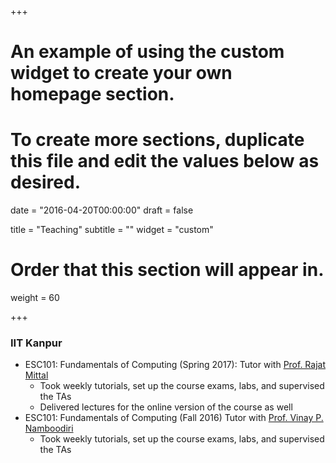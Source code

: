 +++
# An example of using the custom widget to create your own homepage section.
# To create more sections, duplicate this file and edit the values below as desired.

date = "2016-04-20T00:00:00"
draft = false

title = "Teaching"
subtitle = ""
widget = "custom"

# Order that this section will appear in.
weight = 60

+++
### IIT Kanpur
- ESC101: Fundamentals of Computing (Spring 2017): Tutor with <a href = "https://www.cse.iitk.ac.in/users/rmittal/">Prof. Rajat Mittal</a>
	* Took weekly tutorials, set up the course exams, labs, and supervised the TAs
	* Delivered lectures for the online version of the course as well
- ESC101: Fundamentals of Computing (Fall 2016) Tutor with <a href = "https://www.cse.iitk.ac.in/users/vinaypn/">Prof. Vinay P. Namboodiri</a>
	* Took weekly tutorials, set up the course exams, labs, and supervised the TAs

